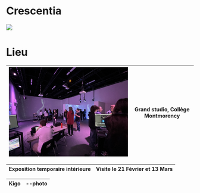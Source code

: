 
# Crescentia
[![](media/bannière_crescentia.PNG)](https://www.youtube.com/watch?v=nncfZgBY7xY)


# Lieu
| <img src="media/grand_studio_ensemble.JPG" width="800">| Grand studio, Collège Montmorency |
|----------|-----------------------------------|

| Exposition temporaire intérieure | Visite le 21 Février et 13 Mars |
|----------------------------------|---------------------------------|

| Kigo | --photo |
|------|---------|

